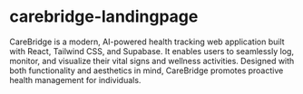 # carebridge-landingpage
CareBridge is a modern, AI-powered health tracking web application built with React, Tailwind CSS, and Supabase. It enables users to seamlessly log, monitor, and visualize their vital signs and wellness activities. Designed with both functionality and aesthetics in mind, CareBridge promotes proactive health management for individuals.
